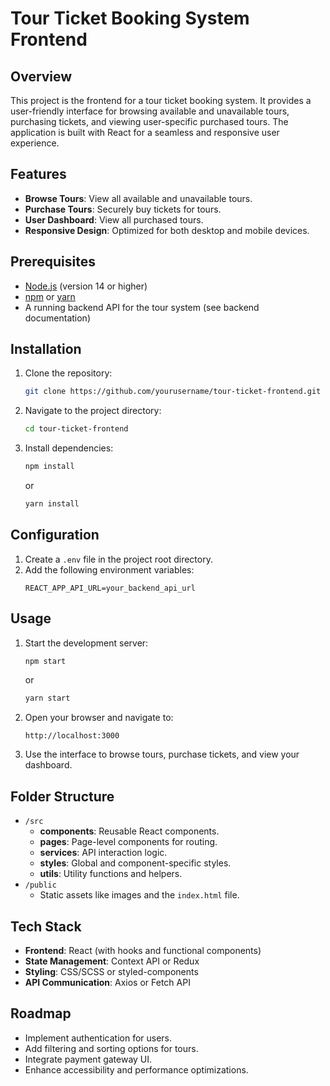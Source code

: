 # Tour Ticket Booking System Frontend

## Overview
This project is the frontend for a tour ticket booking system. It provides a user-friendly interface for browsing available and unavailable tours, purchasing tickets, and viewing user-specific purchased tours. The application is built with React for a seamless and responsive user experience.

## Features
- **Browse Tours**: View all available and unavailable tours.
- **Purchase Tours**: Securely buy tickets for tours.
- **User Dashboard**: View all purchased tours.
- **Responsive Design**: Optimized for both desktop and mobile devices.

## Prerequisites
- [Node.js](https://nodejs.org/) (version 14 or higher)
- [npm](https://www.npmjs.com/) or [yarn](https://yarnpkg.com/)
- A running backend API for the tour system (see backend documentation)

## Installation
1. Clone the repository:
   ```bash
   git clone https://github.com/yourusername/tour-ticket-frontend.git
   ```
2. Navigate to the project directory:
   ```bash
   cd tour-ticket-frontend
   ```
3. Install dependencies:
   ```bash
   npm install
   ```
   or
   ```bash
   yarn install
   ```

## Configuration
1. Create a `.env` file in the project root directory.
2. Add the following environment variables:
   ```env
   REACT_APP_API_URL=your_backend_api_url
   ```

## Usage
1. Start the development server:
   ```bash
   npm start
   ```
   or
   ```bash
   yarn start
   ```
2. Open your browser and navigate to:
   ```
   http://localhost:3000
   ```
3. Use the interface to browse tours, purchase tickets, and view your dashboard.

## Folder Structure
- `/src`
  - **components**: Reusable React components.
  - **pages**: Page-level components for routing.
  - **services**: API interaction logic.
  - **styles**: Global and component-specific styles.
  - **utils**: Utility functions and helpers.
- `/public`
  - Static assets like images and the `index.html` file.

## Tech Stack
- **Frontend**: React (with hooks and functional components)
- **State Management**: Context API or Redux
- **Styling**: CSS/SCSS or styled-components
- **API Communication**: Axios or Fetch API

## Roadmap
- Implement authentication for users.
- Add filtering and sorting options for tours.
- Integrate payment gateway UI.
- Enhance accessibility and performance optimizations.

